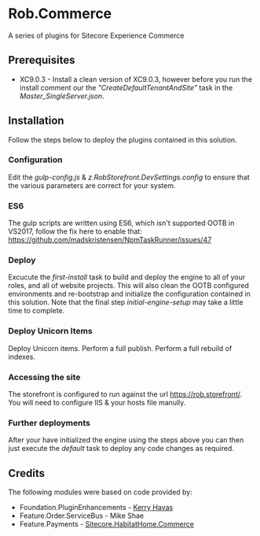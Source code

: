 # Rob.Commerce
A series of plugins for Sitecore Experience Commerce

## Prerequisites
* XC9.0.3 - Install a clean version of XC9.0.3, however before you run the install comment our the _"CreateDefaultTenantAndSite"_ task in the _Master_SingleServer.json_.

## Installation
Follow the steps below to deploy the plugins contained in this solution.

### Configuration
Edit the _gulp-config.js_ & _z.RobStorefront.DevSettings.config_ to ensure that the various parameters are correct for your system. 

### ES6
The gulp scripts are written using ES6, which isn't supported OOTB in VS2017, follow the fix here to enable that: https://github.com/madskristensen/NpmTaskRunner/issues/47

### Deploy
Excucute the _first-install_ task to build and deploy the engine to all of your roles, and all of website projects. This will also clean the OOTB configured environments and re-bootstrap and initialize the configuration contained in this solution. Note that the final step _initial-engine-setup_ may take a little time to complete.

### Deploy Unicorn Items
Deploy Unicorn items.
Perform a full publish.
Perform a full rebuild of indexes.

### Accessing the site
The storefront is configured to run against the url https://rob.storefront/. You will need to configure IIS & your hosts file manully.

### Further deployments
After your have initialized the engine using the steps above you can then just execute the _default_ task to deploy any code changes as required.

## Credits
The following modules were based on code provided by:
- Foundation.PluginEnhancements - [Kerry Havas](https://github.com/kerryhavas)
- Feature.Order.ServiceBus - Mike Shae
- Feature.Payments - [Sitecore.HabitatHome.Commerce](https://github.com/Sitecore/Sitecore.HabitatHome.Commerce)